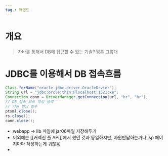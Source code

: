 ```yaml
---
tag : 백엔드
---
```



# 개요
> 자바를 통해서 DB에 접근할 수 있는 기술? 암튼 그렇대

# JDBC를 이용해서 DB 접속흐름
```java
Class.forName("oracle.jdbc.driver.OracleDrvier");
String url = "jdbc:orcle:thin:@localhost:1521:xe";
Connection conn = DriverManager.getConnection(url, "hr", "hr");
// DB 접속 코드 작성 생략
// 자원 반납 필수
ptsml.close();
rs.close();
conn.close();
```
- webapp -> lib 파일에 jar06파일 저장해두기
- 이외에는 [[커넥션 풀 API]]에서 했던 것과 동일하지만, 자원반납하는거나 jsp 페이지마다 작성하는게 귀찮음
- 

